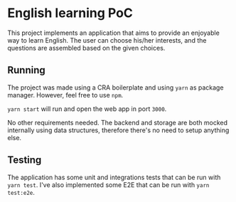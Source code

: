 # English learning PoC

This project implements an application that aims to provide an enjoyable way to learn English.
The user can choose his/her interests, and the questions are assembled based on the given choices.

## Running

The project was made using a CRA boilerplate and using `yarn` as package manager. However, feel free to use `npm`.

`yarn start` will run and open the web app in port `3000`.

No other requirements needed. The backend and storage are both mocked internally using data structures, therefore there's no need to setup anything else.

## Testing

The application has some unit and integrations tests that can be run with `yarn test`.
I've also implemented some E2E that can be run with `yarn test:e2e`.
